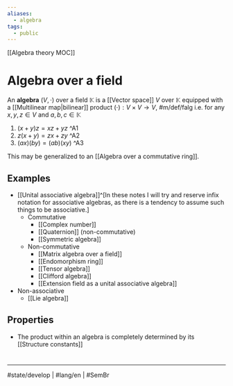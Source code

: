 ```yaml
---
aliases:
  - algebra
tags:
  - public
---
```

[[Algebra theory MOC]]
# Algebra over a field

An **algebra** $(V, \cdot)$ over a field $\mathbb{K}$ is a [[Vector space]] $V$ over $\mathbb{K}$ equipped with a [[Multilinear map|bilinear]] product $(\cdot): V \times V \to V$, #m/def/falg
i.e. for any $x,y,z \in V$ and $a,b,c \in \mathbb{K}$

1. $(x+y)z = xz + yz$ ^A1
2. $z(x+y) = zx + zy$ ^A2
3. $(ax)(by)=(ab)(xy)$ ^A3

This may be generalized to an [[Algebra over a commutative ring]].

## Examples

- [[Unital associative algebra]]^[In these notes I will try and reserve infix notation for associative algebras, as there is a tendency to assume such things to be associative.]
    - Commutative
        - [[Complex number]]
        - [[Quaternion]] (non-commutative)
        - [[Symmetric algebra]]
    - Non-commutative
        - [[Matrix algebra over a field]]
        - [[Endomorphism ring]]
        - [[Tensor algebra]]
        - [[Clifford algebra]]
        - [[Extension field as a unital associative algebra]]
- Non-associative
    - [[Lie algebra]]

## Properties

- The product within an algebra is completely determined by its [[Structure constants]]

#
---
#state/develop | #lang/en | #SemBr 
